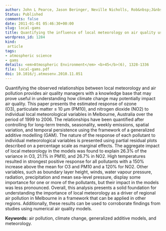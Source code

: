 ```yaml
---
author: John L Pearce, Jason Beringer, Neville Nicholls, Rob&nbsp;J&nbsp;Hyndman, Nigel J Tapper
Status: Published
comments: false
date: 2011-01-01 05:46:30+00:00
slug: local-gams
title: Quantifying the influence of local meteorology on air quality using generalized additive modelling
wordpress_id: 1284
kind:
 article
tags:
- atmospheric science
- gams
details: <em>Atmospheric Environment</em> <b>45</b>(6), 1328-1336
file: local-gams.pdf
doi: 10.1016/j.atmosenv.2010.11.051
---
```



Quantifying the observed relationships between local meteorology and air pollution provides air quality managers with a knowledge base that may prove useful in understanding how climate change may potentially impact air quality. This paper presents the estimated response of ozone (O3), particulate matter ≤ 10 μm (PM10), and nitrogen dioxide (NO2) to individual local meteorological variables in Melbourne, Australia over the period of 1999 to 2006. The relationships have been quantified after controlling for long-term trends, seasonality, weekly emissions, spatial variation, and temporal persistence using the framework of a generalized additive modelling (GAM). The nature of the response of each pollutant to individual meteorological variables is presented using partial residual plots described on a percentage scale as marginal effects. The aggregate impact of local meteorology in the models was found to explain 26.3% of the variance in O3, 21.1% in PM10, and 26.7% in NO2. High temperatures resulted in strongest positive response for all pollutants with a 150% increase above the mean for O3 and PM10 and a 120% for NO2. Other variables, such as boundary layer height, winds, water vapour pressure, radiation, precipitation and mean sea-level pressure, display some importance for one or more of the pollutants, but their impact in the models was less pronounced. Overall, this analysis presents a solid foundation for understanding the importance of local meteorology as a driver of regional air pollution in Melbourne in a framework that can be applied in other regions. Additionally, these results can be used to corroborate findings from studies using numerical air quality models.

**Keywords:** air pollution, climate change, generalized additive models, and meteorology.
